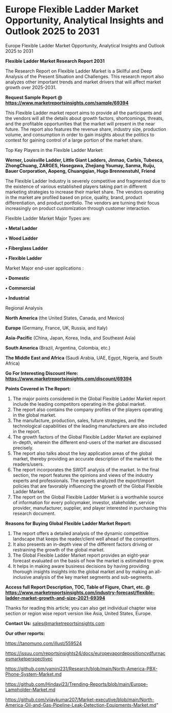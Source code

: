 # Europe Flexible Ladder Market Opportunity, Analytical Insights and Outlook 2025 to 2031
Europe Flexible Ladder Market Opportunity, Analytical Insights and Outlook 2025 to 2031

<strong>Flexible Ladder Market Research Report 2031</strong>

The Research Report on Flexible Ladder Market is a Skillful and Deep Analysis of the Present Situation and Challenges. This research report also analyzes other important trends and market drivers that will affect market growth over 2025-2031.

<strong>Request Sample Report @ <a href=https://www.marketreportsinsights.com/sample/69394>https://www.marketreportsinsights.com/sample/69394</a></strong>

This Flexible Ladder market report aims to provide all the participants and the vendors will all the details about growth factors, shortcomings, threats, and the profitable opportunities that the market will present in the near future. The report also features the revenue share, industry size, production volume, and consumption in order to gain insights about the politics to contest for gaining control of a large portion of the market share.

Top Key Players in the Flexible Ladder Market:

<strong>Werner, Louisville Ladder, Little Giant Ladders, Jinmao, Carbis, Tubesca, ZhongChuang, ZARGES, Hasegawa, Zhejiang Youmay, Sanma, Ruiju, Bauer Corporation, Aopeng, Chuangqian, Hugo Brennenstuhl, Friend</strong>

The Flexible Ladder Industry is severely competitive and fragmented due to the existence of various established players taking part in different marketing strategies to increase their market share. The vendors operating in the market are profiled based on price, quality, brand, product differentiation, and product portfolio. The vendors are turning their focus increasingly on product customization through customer interaction.

Flexible Ladder Market Major Types are:

<strong>• Metal Ladder

• Wood Ladder

• Fiberglass Ladder

• Flexible Ladder</strong>

Market Major end-user applications :

<strong>• Domestic

• Commercial

• Industrial</strong>

Regional Analysis

</u><strong><b>North America</b></strong> (the United States, Canada, and Mexico)

<strong><b>Europe </b></strong>(Germany, France, UK, Russia, and Italy)

<strong><b>Asia-Pacific</b></strong> (China, Japan, Korea, India, and Southeast Asia)

<strong><b>South America</b></strong> (Brazil, Argentina, Colombia, etc.)

<strong><b>The Middle East and Africa</b></strong> (Saudi Arabia, UAE, Egypt, Nigeria, and South Africa)

<strong>Go For Interesting Discount Here: <a href=https://www.marketreportsinsights.com/discount/69394>https://www.marketreportsinsights.com/discount/69394</a></strong>

<strong>Points Covered in The Report:</strong>
<ol>
  <li>The major points considered in the Global Flexible Ladder Market report include the leading competitors operating in the global market.</li>
  <li>The report also contains the company profiles of the players operating in the global market.</li>
  <li>The manufacture, production, sales, future strategies, and the technological capabilities of the leading manufacturers are also included in the report.</li>
  <li>The growth factors of the Global Flexible Ladder Market are explained in-depth, wherein the different end-users of the market are discussed precisely.</li>
  <li>The report also talks about the key application areas of the global market, thereby providing an accurate description of the market to the readers/users.</li>
  <li>The report incorporates the SWOT analysis of the market. In the final section, the report features the opinions and views of the industry experts and professionals. The experts analyzed the export/import policies that are favorably influencing the growth of the Global Flexible Ladder Market.</li>
  <li>The report on the Global Flexible Ladder Market is a worthwhile source of information for every policymaker, investor, stakeholder, service provider, manufacturer, supplier, and player interested in purchasing this research document.</li>
</ol>
<strong>Reasons for Buying Global Flexible Ladder Market Report:</strong>

<ol>
  <li>The report offers a detailed analysis of the dynamic competitive landscape that keeps the reader/client well ahead of the competitors.</li>
  <li>It also presents an in-depth view of the different factors driving or restraining the growth of the global market.</li>
  <li>The Global Flexible Ladder Market report provides an eight-year forecast evaluated on the basis of how the market is estimated to grow.</li>
  <li>It helps in making aware business decisions by having providing thorough insights insights into the global market and by making an all-inclusive analysis of the key market segments and sub-segments.</li>
</ol>
<strong>Access full Report Description, TOC, Table of Figure, Chart, etc. @ <a href=https://www.marketreportsinsights.com/industry-forecast/flexible-ladder-market-growth-and-size-2021-69394>https://www.marketreportsinsights.com/industry-forecast/flexible-ladder-market-growth-and-size-2021-69394</a></strong>


Thanks for reading this article; you can also get individual chapter wise section or region wise report version like Asia, United States, Europe.

<strong>Contact Us:</strong>
sales@marketreportsinsights.com

<strong>Our other reports:</strong>

<a href=https://tanomuno.com/illust/559524>https://tanomuno.com/illust/559524</a>

<a href=https://issuu.com/reportsinsights24/docs/europevapordepositioncvdfurnacesmarketperspectivec>https://issuu.com/reportsinsights24/docs/europevapordepositioncvdfurnacesmarketperspectivec</a>

<a href=https://github.com/yamini231/Research/blob/main/North-America-PBX-Phone-System-Market.md>https://github.com/yamini231/Research/blob/main/North-America-PBX-Phone-System-Market.md</a>

<a href=https://github.com/Hindavi23/Trending-Reports/blob/main/Europe-Lampholder-Market.md>https://github.com/Hindavi23/Trending-Reports/blob/main/Europe-Lampholder-Market.md</a>

<a href=https://github.com/vijaykumar207/Market-executive/blob/main/North-America-Oil-and-Gas-Pipeline-Leak-Detection-Equipments-Market.md>https://github.com/vijaykumar207/Market-executive/blob/main/North-America-Oil-and-Gas-Pipeline-Leak-Detection-Equipments-Market.md</a>"

